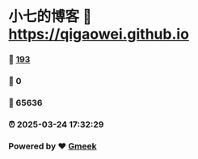 # 小七的博客 :link: https://qigaowei.github.io 
### :page_facing_up: [193](https://qigaowei.github.io/tag.html) 
### :speech_balloon: 0 
### :hibiscus: 65636 
### :alarm_clock: 2025-03-24 17:32:29 
### Powered by :heart: [Gmeek](https://github.com/Meekdai/Gmeek)
